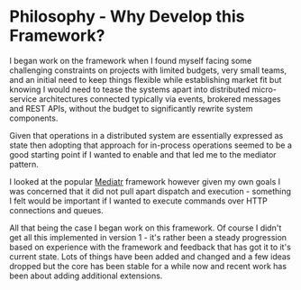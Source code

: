 # Philosophy - Why Develop this Framework?

I began work on the framework when I found myself facing some challenging constraints on projects with limited budgets, very small teams, and an initial need to keep things flexible while establishing market fit but knowing I would need to tease the systems apart into distributed micro-service architectures connected typically via events, brokered messages and REST APIs, without the budget to significantly rewrite system components.

Given that operations in a distributed system are essentially expressed as state then adopting that approach for in-process operations seemed to be a good starting point if I wanted to enable and that led me to the mediator pattern.

I looked at the popular [Mediatr](https://github.com/jbogard/MediatR) framework however given my own goals I was concerned that it did not pull apart dispatch and execution - something I felt would be important if I wanted to execute commands over HTTP connections and queues.

All that being the case I began work on this framework. Of course I didn't get all this implemented in version 1 - it's rather been a steady progression based on experience with the framework and feedback that has got it to it's current state. Lots of things have been added and changed and a few ideas dropped but the core has been stable for a while now and recent work has been about adding additional extensions.